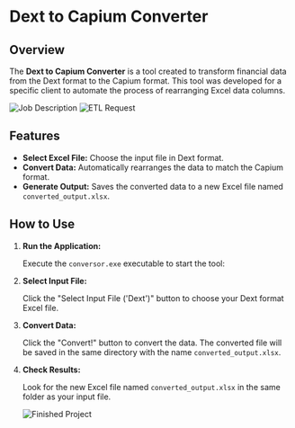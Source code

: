 # Dext to Capium Converter

## Overview

The **Dext to Capium Converter** is a tool created to transform financial data from the Dext format to the Capium format. This tool was developed for a specific client to automate the process of rearranging Excel data columns.

![Job Description]('/ScreenShots/Screenshot_1.png')
![ETL Request]('/ScreenShots/Screenshot_2.png')

## Features

- **Select Excel File:** Choose the input file in Dext format.
- **Convert Data:** Automatically rearranges the data to match the Capium format.
- **Generate Output:** Saves the converted data to a new Excel file named `converted_output.xlsx`.

## How to Use

1. **Run the Application:**

    Execute the `conversor.exe` executable to start the tool:

2. **Select Input File:**

    Click the "Select Input File ('Dext')" button to choose your Dext format Excel file.

3. **Convert Data:**

    Click the "Convert!" button to convert the data. The converted file will be saved in the same directory with the name `converted_output.xlsx`.

4. **Check Results:**

    Look for the new Excel file named `converted_output.xlsx` in the same folder as your input file.

    ![Finished Project]('ScreenShots/Screenshot_3.png')
